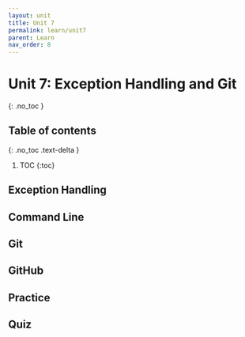 ```yaml
---
layout: unit
title: Unit 7
permalink: learn/unit7
parent: Learn
nav_order: 8
---
```


# Unit 7: Exception Handling and Git
{: .no_toc }

## Table of contents
{: .no_toc .text-delta }

1. TOC
{:toc}

## Exception Handling

## Command Line

## Git

## GitHub

## Practice

## Quiz
